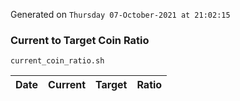 Generated on `Thursday 07-October-2021 at 21:02:15`

### Current to Target Coin Ratio
`current_coin_ratio.sh`

Date|Current|Target|Ratio
---|---|---|---

